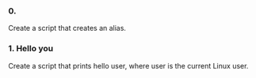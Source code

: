 ### 0. <o>
Create a script that creates an alias.

### 1. Hello you
Create a script that prints hello user, where user is the current Linux user.
